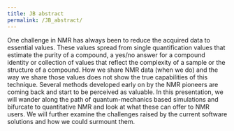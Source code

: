 ```yaml
---
title: JB abstract
permalink: /JB_abstract/
---
```


One challenge in NMR has always been to reduce the acquired data to
essential values. These values spread from single quantification values
that estimate the purity of a compound, a yes/no answer for a compound
identity or collection of values that reflect the complexity of a sample
or the structure of a compound. How we share NMR data (when we do) and
the way we share those values does not show the true capabilities of
this technique. Several methods developed early on by the NMR pioneers
are coming back and start to be perceived as valuable. In this
presentation, we will wander along the path of quantum-mechanics based
simulations and bifurcate to quantitative NMR and look at what these can
offer to NMR users. We will further examine the challenges raised by the
current software solutions and how we could surmount them.